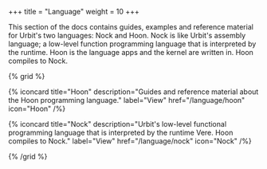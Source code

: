 +++
title = "Language"
weight = 10
+++

This section of the docs contains guides, examples and reference material for Urbit's two languages: Nock and Hoon. Nock is like Urbit's assembly language; a low-level function programming language that is interpreted by the runtime. Hoon is the language apps and the kernel are written in. Hoon compiles to Nock.

{% grid %}

  {% iconcard
    title="Hoon"
    description="Guides and reference material about the Hoon programming language."
    label="View"
    href="/language/hoon"
    icon="Hoon"
  /%}

  {% iconcard
    title="Nock"
    description="Urbit's low-level functional programming language that is interpreted by the runtime Vere. Hoon compiles to Nock."
    label="View"
    href="/language/nock"
    icon="Nock"
  /%}

{% /grid %}
